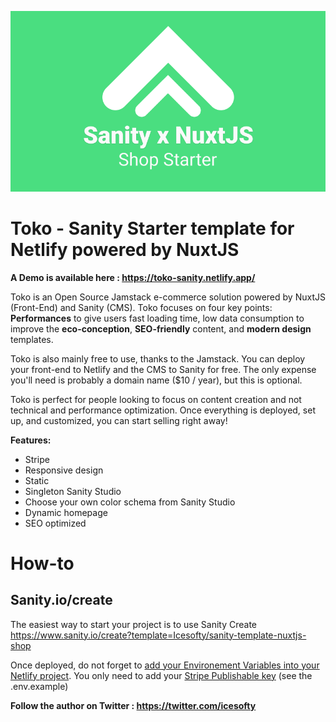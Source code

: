 ![Toko sanity starter template](https://github.com/Icesofty/sanity-template-nuxtjs-shop/blob/main/.sanity-template/assets/sanity.png?raw=true)

# Toko - Sanity Starter template for Netlify powered by NuxtJS

**A Demo is available here : https://toko-sanity.netlify.app/**

Toko is an Open Source Jamstack e-commerce solution powered by NuxtJS (Front-End) and Sanity (CMS). Toko focuses on four key points: **Performances** to give users fast loading time, low data consumption to improve the **eco-conception**, **SEO-friendly** content, and **modern design** templates.

Toko is also mainly free to use, thanks to the Jamstack. You can deploy your front-end to Netlify and the CMS to Sanity for free. The only expense you'll need is probably a domain name ($10 / year), but this is optional.

Toko is perfect for people looking to focus on content creation and not technical and performance optimization. Once everything is deployed, set up, and customized, you can start selling right away!

**Features:**

- Stripe
- Responsive design
- Static
- Singleton Sanity Studio
- Choose your own color schema from Sanity Studio
- Dynamic homepage
- SEO optimized

# How-to

## Sanity.io/create

The easiest way to start your project is to use Sanity Create https://www.sanity.io/create?template=Icesofty/sanity-template-nuxtjs-shop

Once deployed, do not forget to [add your Environement Variables into your Netlify project](https://docs.netlify.com/configure-builds/environment-variables/#declare-variables). You only need to add your [Stripe Publishable key](https://support.stripe.com/questions/locate-api-keys-in-the-dashboard) (see the .env.example)

**Follow the author on Twitter : https://twitter.com/icesofty**
